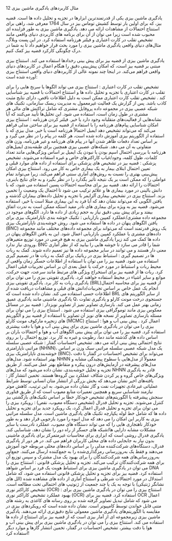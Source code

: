 12 مثال کاربردهای یادگیری ماشین بیزی

یادگیری ماشین بیزی یکی از قدرتمندترین ابزارها در تجزیه و تحلیل داده ها است. قضیه بیز، که برای اولین بار توسط کشیش توماس بیز در سال 1764 معرفی شد، راهی برای استنتاج احتمالات از مشاهدات ارائه می دهد. یادگیری ماشین بیزی به طور فزاینده ای محبوب شده است زیرا می توان از آن برای برنامه های کاربردی دنیای واقعی مانند تشخیص تقلب در کارت اعتباری و فیلتر هرزنامه استفاده کرد. در این پست وبلاگ، مثال‌های دنیای واقعی یادگیری ماشین بیزی را مورد بحث قرار خواهیم داد تا به شما در درک چگونگی کارکرد قضیه بیز کمک کنیم.

یادگیری ماشین بیزی از قضیه بیز برای پیش بینی رخدادها استفاده می کند. استنتاج بیزی مبتنی بر قضیه بیز است، که امکان پیش‌بینی دقیق را هنگام اعمال در کاربردهای دنیای واقعی فراهم می‌کند. در اینجا چند نمونه عالی از کاربردهای دنیای واقعی استنتاج بیزی آورده شده است:

تشخیص تقلب در کارت اعتباری : استنتاج بیزی می تواند الگوها یا سرنخ هایی را برای تقلب در کارت اعتباری با تجزیه و تحلیل داده ها و استنتاج احتمالات با قضیه بیز شناسایی کند . تشخیص تقلب کارت اعتباری ممکن است به دلیل اطلاعات ناقص، دارای نتایج مثبت کاذب باشد. پس از گزارش یک فعالیت غیرمعمول به مدیریت ریسک سازمانی، تکنیک های شبکه عصبی بیزی در مجموعه داده پروفایل مشتری که شامل تراکنش های مالی هر مشتری در طول زمان است، استفاده می شود. این تحلیل‌ها تأیید می‌کنند که آیا نشانه‌هایی از فعالیت‌های متقلبانه وجود دارد یا خیر.
فیلتر کردن هرزنامه : استنتاج بیزی امکان شناسایی پیام‌های هرزنامه را با استفاده از قضیه بیز برای ساختن مدلی فراهم می‌کند که می‌تواند تشخیص دهد ایمیل احتمالاً هرزنامه است یا خیر. مدل بیزی که با استفاده از الگوریتم بیزی آموزش داده شده است، هر کلمه در پیام را در نظر می گیرد و بر اساس تعداد دفعات ظاهر شدن آنها در پیام های هرزنامه و غیر هرزنامه، وزن های متفاوتی به آن می دهد. شبکه‌های عصبی بیزی همچنین برای طبقه‌بندی ایمیل‌های هرزنامه با بررسی احتمال اسپم بودن یا نبودن یک ایمیل بر اساس ویژگی‌هایی مانند تعداد کلمات، طول کلمه، وجود/غیاب کاراکترهای خاص و غیره استفاده می‌شوند.
تشخیص پزشکی : قضیه بیز در تشخیص های پزشکی برای استفاده از داده های موارد قبلی و تعیین احتمال ابتلای بیمار به یک بیماری خاص به کار می رود. استنتاج بیزی امکان پیش‌بینی بهتری را نسبت به روش‌های آماری سنتی فراهم می‌کند، زیرا می‌تواند تمام عواملی را که ممکن است بر یک نتیجه تأثیر بگذارد را در نظر بگیرد و به جای نتایج باینری، احتمالات را ارائه دهد. قضیه بیز برای محاسبه احتمالات پسین استفاده می شود، که با دانش بالینی در مورد بیماری ها و علائم ترکیب می شود تا احتمال یک وضعیت را تخمین بزند. استنتاج بیزی در تشخیص بیماری آلزایمر با تجزیه و تحلیل داده‌های بیماران گذشته و یافتن الگویی که می‌تواند نشان دهد که آیا فرد به این بیماری مبتلا است یا خیر، استفاده می‌شود. قضیه بیز به ویژه برای بیماری های نادر مفید استکه ممکن است به ندرت اتفاق بیفتد و برای پیش بینی دقیق نیاز به حجم زیادی از داده ها دارد.
الگوهای موجود در مجموعه داده مشتری/عملکرد کمپین بازاریابی : تکنیک خوشه بندی ناپارامتریک بیزی برای یافتن الگوهای پنهان در داده ها استفاده می شود. روش خوشه‌بندی ناپارامتریک بیزی (BNC) یک روش قدرتمند است که می‌تواند برای مجموعه داده‌های مختلف مانند مجموعه داده‌های مشتری یا عملکرد کمپین بازاریابی اعمال شود. این به یافتن الگوهای پنهان در داده ها کمک می کند زیرا یادگیری ماشین بیزی به هیچ فرضی در مورد توزیع متغیرهای ورودی نیاز ندارد. BNC شما را قادر می سازد تا خوشه هایی را بیابید که از نظر آماری معنی دار هستند و می توانند در سایر مجموعه داده ها نیز تعمیم داده شوند.
کمک به ربات ها در تصمیم گیری : استنباط بیزی در رباتیک برای کمک به ربات ها در تصمیم گیری استفاده می شود. قضیه بیز را می توان با استفاده از اطلاعات حسگر زمان واقعی از محیط ربات و استنباط در مورد حرکت یا عمل بعدی آن بر اساس تجربیات قبلی اعمال کرد. ربات ها از قضیه بیز برای استخراج ویژگی های مرتبط مانند سرعت، جهت حرکت، موانع و سایر اشیاء در محیط استفاده خواهند کرد. یادگیری تقویتی بیزی را می توان برای یادگیری ربات به کار برد. یادگیری تقویتی بیزی (BRL)از قضیه بیز برای محاسبه احتمال انجام یک عمل خاص بر اساس تجربیات/دانش های قبلی و مشاهدات دریافت شده از اطلاعات حسی استفاده می کند. نشان داده شده است که BRL از سایر الگوریتم های یادگیری ماشینی مانند یادگیری عمیق Q، جستجوی درخت مونت کارلو و یادگیری تفاوت زمانی بهتر عمل می کند.
بازسازی تصاویر تمیز از تصاویر نویزدار : قضیه بیز در مسائل معکوس بیزی مانند توموگرافی بیزی استفاده می شود . استنتاج بیزی را می توان برای مسئله بازسازی تصاویر از نسخه های نویز آن تصاویر با استفاده از قضیه بیز و الگوریتم های زنجیره مارکوف مونت کارلو (MCMC) اعمال کرد .
پیش بینی آب و هوا : استنتاج بیزی را می توان در یادگیری ماشین بیزی برای پیش بینی آب و هوا با دقت بیشتری استفاده کرد. قضیه بیز را می توان برای پیش بینی الگوهای آب و هوا و احتمالات باران بر اساس داده های گذشته مانند دما، رطوبت و غیره به کار برد. توزیع احتمال را بر روی نتایج احتمالی پیش بینی ارائه می دهد.
تشخیص احساسات گفتار : شبکه عصبی سلسله مراتبی ناپارامتری (NHNN)، یک مدل شبکه عصبی سلسله مراتبی سبک وزن بر اساس خوشه‌بندی ناپارامتریک بیزی (BNC)، می‌تواند برای تشخیص احساسات در گفتار با دقت بهتر استفاده شود. مدل‌های NHNN معمولاً از مدل‌هایی با سطوح پیچیدگی مشابه و مدل‌های پیشرفته در آزمایش‌های درون پیکره و متقاطع بهتر عمل می‌کنند. از طریق تجزیه و تحلیل خوشه‌بندی، نشان داده می‌شود که مدل‌های NHNN قادر به یادگیری ویژگی‌های خاص گروه و پر کردن شکاف عملکرد بین گروه‌ها هستند. 
تخمین انتشار گاز : یافته‌های اخیر نشان می‌دهد که بخش بزرگی از انتشار متان انسانی توسط شرایط عملیاتی غیرعادی تجهیزات نفت و گاز نشان داده می‌شود. به این ترتیب، کاهش موثر نیازمند شناسایی سریع و همچنین تعمیرات منابع معیوب است که از طریق فناوری سنجش پیشرفته یا الگوریتم‌های تشخیص خودکار خطا بر اساس تکنیک‌های بازگشتی بیز کنترل می‌شوند.
تجزیه و تحلیل فدرال (تشخیص دستگاه معیوب، نقص) : رویکرد بیزی را می توان برای تجزیه و تحلیل فدرال اعمال کرد، یک رویکرد جدید برای تجزیه و تحلیل داده ها که شامل خط لوله یکپارچه تکنیک های یادگیری ماشین است. مدل سلسله مراتبی بیزی به کاربر این امکان را می دهد که مدل انبوه را مورد بازجویی قرار دهد و به طور خودکار ناهنجاری هایی را که می تواند دستگاه های معیوب، عملکرد نادرست یا سایر مشکلات مشابه دارایی ها/شبکه های حسگر از راه دور را نشان دهد، شناسایی کند. یادگیری فدرال روشی است که ابزاری برای محاسبات غیرمتمرکز برای یادگیری ماشینی بدون نیاز به جابجایی داده های محلی کاربران فراهم می کند. در هر دور از یادگیری فدرال، دستگاه‌های شرکت‌کننده مدلی را بر اساس داده‌های محلی مربوطه خود آموزش می‌دهند و فقط یک به‌روزرسانی رمزگذاری‌شده را به جمع‌کننده ارسال می‌کنند. جمع‌آور به‌روزرسانی‌های همه شرکت‌کنندگان را برای بهبود یک مدل مشترک و سپس توزیع آن برای همه شرکت‌کنندگان ترکیب می‌کند.
تجزیه و تحلیل پزشکی قانونی : استنتاج بیزی را می توان در یادگیری ماشین بیزی برای استنباط هویت یک فرد بر اساس شواهد DNA استفاده کرد. قضیه بیز برای تجزیه و تحلیل پزشکی قانونی استفاده می شود، که شامل استدلال در مورد احتمالات شرطی و استنتاج آماری از داده های مشاهده شده (الل های نشانگر ژنتیکی) با توجه به یک یا چند جمعیت از ژنوتیپ های احتمالی تحت مطالعه است.
تشخیص کاراکتر نوری (OCR) : استنتاج بیزی را می توان در یادگیری ماشین بیزی برای بهبود عملکرد تشخیص کاراکتر نوری (OCR) استفاده کرد. قضیه بیز برای OCR اعمال می شود که شامل تبدیل تصاویر گرفته شده بر روی رسانه های کاغذی به رشته های متنی قابل خواندن توسط کامپیوتر است. نشان داده شده است که رویکردهای بیزی در مقایسه با الگوریتم‌های یادگیری ماشین معمولی نتایج دقیق‌تری ارائه می‌دهند.
یادگیری ماشین بیزی زیرمجموعه ای از آمار بیزی است که از قضیه بیز برای استنتاج از داده ها استفاده می کند. استنتاج بیزی را می توان در یادگیری ماشین بیزی برای پیش بینی آب و هوا با دقت بیشتر، تشخیص احساسات در گفتار، تخمین انتشار گازها و موارد دیگر استفاده کرد!